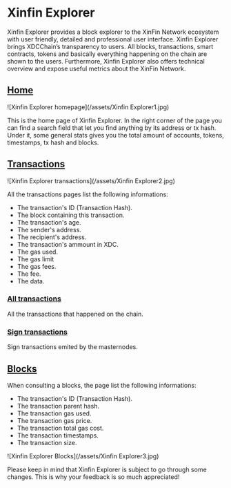 ﻿# Xinfin Explorer

Xinfin Explorer provides a block explorer to the XinFin Network ecosystem with user friendly, detailed and professional user interface. 
Xinfin Explorer brings XDCChain’s transparency to users. 
All blocks, transactions, smart contracts, tokens and basically everything happening on the chain are shown to the users.
Furthermore, Xinfin Explorer also offers technical overview and expose useful metrics about the XinFin Network. 

## [Home](http://xinfin.network/#explorer)
      
![Xinfin Explorer homepage](/assets/Xinfin Explorer1.jpg)

This is the home page of Xinfin Explorer.
In the right corner of the page you can find a search field that let you find anything by its address or tx hash.
Under it, some general stats gives you the total amount of accounts, tokens, timestamps, tx hash and blocks.

## [Transactions](https://scan.xinfin.org/txs)

![Xinfin Explorer transactions](/assets/Xinfin Explorer2.jpg)

All the transactions pages list the following informations:
- The transaction's ID (Transaction Hash).
- The block containing this transaction.
- The transaction's age.
- The sender's address.
- The recipient's address.
- The transaction's ammount in XDC.
- The gas used.
- The gas limit
- The gas fees.
- The fee.
- The data.


### [All transactions](http://xinfin.network/#explorer)
All the transactions that happened on the chain.

### [Sign transactions](http://xinfin.network/#explorer)
Sign transactions emited by the masternodes.


## [Blocks](http://xinfin.network/#explorer)
When consulting a blocks, the page list the following informations:
- The transaction's ID (Transaction Hash).
- The transaction parent hash.
- The transaction gas used.
- The transaction gas price.
- The transaction total gas cost.
- The transaction timestamps.
- The transaction size.

![Xinfin Explorer Blocks](/assets/Xinfin Explorer3.jpg)

Please keep in mind that Xinfin Explorer is subject to go through some changes.
This is why your feedback is so much appreciated!
